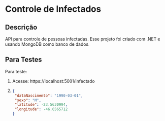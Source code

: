 # Controle de Infectados

## Descrição

API para controle de pessoas infectadas. Esse projeto foi criado com .NET e usando MongoDB como banco de dados.

## Para Testes

Para teste:

1. Acesse: https://localhost:5001/infectado

2. ```json
   {
   	"dataNascimento": "1990-03-01",
   	"sexo": "M",
   	"latitude": -23.5630994,
   	"longitude": -46.6565712
   }
   ```